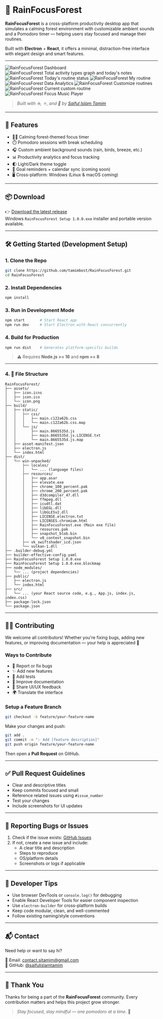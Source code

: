 # 🌳 RainFocusForest

**RainFocusForest** is a cross-platform productivity desktop app that simulates a calming forest environment with customizable ambient sounds and a Pomodoro timer — helping users stay focused and manage their routines.

Built with **Electron** + **React**, it offers a minimal, distraction-free interface with elegant design and smart features.

---

![RainFocusForest Dashboard](software-screenshorts/11.png)
![RainFocusForest Total activity types graph and today's notes ](software-screenshorts/22.png)
![RainFocusForest Today's routine status ](software-screenshorts/33.png)
![RainFocusForest My routine](software-screenshorts/44.png)
![RainFocusForest Data Analytics ](software-screenshorts/55.png)
![RainFocusForest Customize routines ](software-screenshorts/88.png)
![RainFocusForest Current custom routine ](software-screenshorts/99.png)
![RainFocusForest Focus Music Player ](software-screenshorts/10.png)

> _Built with ☕, ⚛️, and 🌳 by [Saiful Islam Tamim](mailto:contact.sitamim@gmail.com)_

---

## 🚀 Features

- 🧘‍♂️ Calming forest-themed focus timer
- ⏱️ Pomodoro sessions with break scheduling
- 🎧 Custom ambient background sounds (rain, birds, breeze, etc.)
- 📊 Productivity analytics and focus tracking
- 🌓 Light/Dark theme toggle
- 📆 Goal reminders + calendar sync (coming soon)
- 🖥️ Cross-platform: Windows (Linux & macOS coming)

---

## 📦 Download

👉 [Download the latest release](https://github.com/tamimbost/RainFocusForest/)  
Windows `RainFocusForest Setup 1.0.0.exe` installer and portable version available.

---

## 🛠️ Getting Started (Development Setup)

### 1. Clone the Repo

```bash
git clone https://github.com/tamimbost/RainFocusForest.git
cd RainFocusForest
```

### 2. Install Dependencies

```bash
npm install
```


### 3. Run in Development Mode

```bash
npm start       # Start React app
npm run dev     # Start Electron with React concurrently
```

### 4. Build for Production

```bash
npm run dist    # Generates platform-specific builds
```

> ⚠️ Requires **Node.js >= 16** and **npm >= 8**

---

### 4. 📁 **File Structure**

```
RainFocusForest/
├── assets/
│   ├── icon.icns
│   ├── icon.ico
│   └── icon.png
├── build/
│   ├── static/
│   │   ├── css/
│   │   │   ├── main.c122a62b.css
│   │   │   └── main.c122a62b.css.map
│   │   └── js/
│   │       ├── main.8665535d.js
│   │       ├── main.8665535d.js.LICENSE.txt
│   │       └── main.8665535d.js.map
│   ├── asset-manifest.json
│   ├── electron.js
│   └── index.html
├── dist/
│   └── win-unpacked/
│       ├── locales/
│       │   └── ... (language files)
│       ├── resources/
│       │   ├── app.asar
│       │   ├── elevate.exe
│       │   ├── chrome_100_percent.pak
│       │   ├── chrome_200_percent.pak
│       │   ├── d3dcompiler_47.dll
│       │   ├── ffmpeg.dll
│       │   ├── icudtl.dat
│       │   ├── libEGL.dll
│       │   ├── libGLESv2.dll
│       │   ├── LICENSE.electron.txt
│       │   ├── LICENSES.chromium.html
│       │   ├── RainFocusForest.exe (Main exe file)
│       │   ├── resources.pak
│       │   ├── snapshot_blob.bin
│       │   └── v8_context_snapshot.bin
│       ├── vk_swiftshader_icd.json
│       └── vulkan-1.dll
├── .builder-debug.yml
├── builder-effective-config.yaml
├── RainFocusForest Setup 1.0.0.exe
├── RainFocusForest Setup 1.0.0.exe.blockmap
├── node_modules/
│   └── ... (project dependencies)
├── public/
│   ├── electron.js
│   └── index.html
├── src/
│   └── ... (your React source code, e.g., App.js, index.js, index.css)
├── package-lock.json
└── package.json

```
---

## 🧑‍💻 Contributing

We welcome all contributors! Whether you're fixing bugs, adding new features, or improving documentation — your help is appreciated 💚

### Ways to Contribute

- 🐞 Report or fix bugs
- ✨ Add new features
- 🧪 Add tests
- 📝 Improve documentation
- 🎨 Share UI/UX feedback
- 🌍 Translate the interface

### Setup a Feature Branch

```bash
git checkout -b feature/your-feature-name
```

Make your changes and push:

```bash
git add .
git commit -m "✨ Add [feature description]"
git push origin feature/your-feature-name
```

Then open a **Pull Request** on GitHub.

---

## ✅ Pull Request Guidelines

- Clear and descriptive titles
- Keep commits focused and small
- Reference related issues using `#issue_number`
- Test your changes
- Include screenshots for UI updates

---

## 🐛 Reporting Bugs or Issues

1. Check if the issue exists: [GitHub Issues](https://github.com/tamimbost/RainFocusForest/issues)
2. If not, create a new issue and include:
   - A clear title and description
   - Steps to reproduce
   - OS/platform details
   - Screenshots or logs if applicable

---

## 🧠 Developer Tips

- Use browser DevTools or `console.log()` for debugging
- Enable React Developer Tools for easier component inspection
- Use `electron-builder` for cross-platform builds
- Keep code modular, clean, and well-commented
- Follow existing naming/style conventions

---

## 📬 Contact

Need help or want to say hi?

📧 Email: [contact.sitamim@gmail.com](mailto:contact.sitamim@gmail.com)  
🐙 GitHub: [@saifulislamtamim](https://github.com/tamimbost)

---

## 💚 Thank You

Thanks for being a part of the **RainFocusForest** community. Every contribution matters and helps this project grow stronger.

> _Stay focused, stay mindful — one pomodoro at a time._ 🍃
